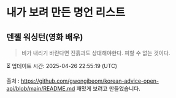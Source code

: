 # 내가 보려 만든 명언 리스트

##  덴젤 워싱턴(영화 배우)
> 비가 내리기 바란다면 진흙과도 상대해야한다. 피할 수 없는 것이다.


⏳ 업데이트 시간: 2025-04-26 22:55:19 (UTC)

출처 : https://github.com/gwongibeom/korean-advice-open-api/blob/main/README.md
재밌게 보려고 만들었습니다.
